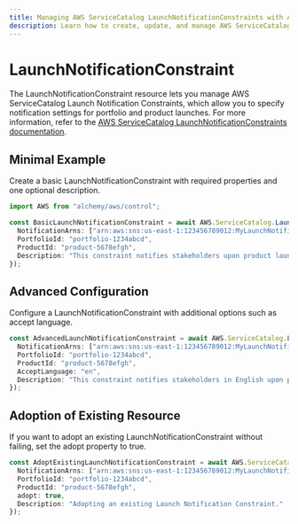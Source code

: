 ```yaml
---
title: Managing AWS ServiceCatalog LaunchNotificationConstraints with Alchemy
description: Learn how to create, update, and manage AWS ServiceCatalog LaunchNotificationConstraints using Alchemy Cloud Control.
---
```


# LaunchNotificationConstraint

The LaunchNotificationConstraint resource lets you manage AWS ServiceCatalog Launch Notification Constraints, which allow you to specify notification settings for portfolio and product launches. For more information, refer to the [AWS ServiceCatalog LaunchNotificationConstraints documentation](https://docs.aws.amazon.com/servicecatalog/latest/userguide/).

## Minimal Example

Create a basic LaunchNotificationConstraint with required properties and one optional description.

```ts
import AWS from "alchemy/aws/control";

const BasicLaunchNotificationConstraint = await AWS.ServiceCatalog.LaunchNotificationConstraint("BasicLaunchNotification", {
  NotificationArns: ["arn:aws:sns:us-east-1:123456789012:MyLaunchNotifications"],
  PortfolioId: "portfolio-1234abcd",
  ProductId: "product-5678efgh",
  Description: "This constraint notifies stakeholders upon product launch."
});
```

## Advanced Configuration

Configure a LaunchNotificationConstraint with additional options such as accept language.

```ts
const AdvancedLaunchNotificationConstraint = await AWS.ServiceCatalog.LaunchNotificationConstraint("AdvancedLaunchNotification", {
  NotificationArns: ["arn:aws:sns:us-east-1:123456789012:MyLaunchNotifications"],
  PortfolioId: "portfolio-1234abcd",
  ProductId: "product-5678efgh",
  AcceptLanguage: "en",
  Description: "This constraint notifies stakeholders in English upon product launch."
});
```

## Adoption of Existing Resource

If you want to adopt an existing LaunchNotificationConstraint without failing, set the adopt property to true.

```ts
const AdoptExistingLaunchNotificationConstraint = await AWS.ServiceCatalog.LaunchNotificationConstraint("AdoptExistingNotification", {
  NotificationArns: ["arn:aws:sns:us-east-1:123456789012:MyLaunchNotifications"],
  PortfolioId: "portfolio-1234abcd",
  ProductId: "product-5678efgh",
  adopt: true,
  Description: "Adopting an existing Launch Notification Constraint."
});
```
